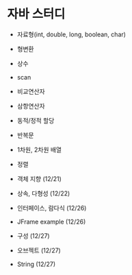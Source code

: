 # 자바 스터디

- 자료형(int, double, long, boolean, char)
- 형변환
- 상수
- scan
- 비교연산자
- 삼항연산자
- 동적/정적 할당
- 반복문
- 1차원, 2차원 배열
- 정렬

- 객체 지향 (12/21)
- 상속, 다형성 (12/22)
- 인터페이스, 람다식 (12/26)
- JFrame example (12/26)
- 구성 (12/27)
- 오브젝트 (12/27)
- String (12/27)